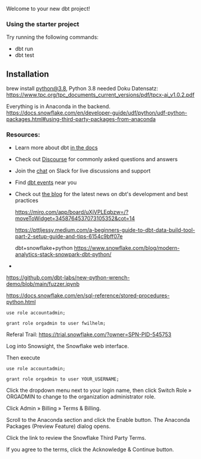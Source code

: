 Welcome to your new dbt project!

### Using the starter project

Try running the following commands:
- dbt run
- dbt test


## Installation
brew install python@3.8, Python 3.8 needed
Doku Datensatz: https://www.tpc.org/tpc_documents_current_versions/pdf/tpcx-ai_v1.0.2.pdf

Everything is in Anaconda in the backend.
https://docs.snowflake.com/en/developer-guide/udf/python/udf-python-packages.html#using-third-party-packages-from-anaconda

### Resources:
- Learn more about dbt [in the docs](https://docs.getdbt.com/docs/introduction)
- Check out [Discourse](https://discourse.getdbt.com/) for commonly asked questions and answers
- Join the [chat](https://community.getdbt.com/) on Slack for live discussions and support
- Find [dbt events](https://events.getdbt.com) near you
- Check out [the blog](https://blog.getdbt.com/) for the latest news on dbt's development and best practices

    https://miro.com/app/board/uXjVPLEqbzw=/?moveToWidget=3458764537073105352&cot=14

    https://pttljessy.medium.com/a-beginners-guide-to-dbt-data-build-tool-part-2-setup-guide-and-tips-6154c9bff07e

  dbt+snowflake+python https://www.snowflake.com/blog/modern-analytics-stack-snowpark-dbt-python/
- 
https://github.com/dbt-labs/new-python-wrench-demo/blob/main/fuzzer.ipynb


https://docs.snowflake.com/en/sql-reference/stored-procedures-python.html

```
use role accountadmin;

grant role orgadmin to user fwilhelm;
```


Referal Trail: https://trial.snowflake.com/?owner=SPN-PID-545753


Log into Snowsight, the Snowflake web interface.

Then execute
```
use role accountadmin;

grant role orgadmin to user YOUR_USERNAME;
```

Click the dropdown menu next to your login name, then click Switch Role » ORGADMIN to change to the organization administrator role.

Click Admin » Billing » Terms & Billing.

Scroll to the Anaconda section and click the Enable button. The Anaconda Packages (Preview Feature) dialog opens.

Click the link to review the Snowflake Third Party Terms.

If you agree to the terms, click the Acknowledge & Continue button.